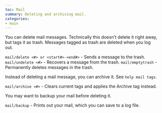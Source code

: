 ```yaml
---
toc: Mail
summary: Deleting and archiving mail.
categories:
- main
---
```

You can delete mail messages.  Technically this doesn't delete it right away, but tags it as trash.  Messages tagged as trash are deleted when you log out.

`mail/delete <#> or <start#>-<end#>` - Sends a message to the trash.
`mail/undelete <#>` - Recovers a message from the trash.
`mail/emptytrash` - Permanently deletes messages in the trash.

Instead of deleting a mail message, you can archive it.  See `help mail tags`.

`mail/archive <#>` - Clears current tags and applies the Archive tag instead.

You may want to backup your mail before deleting it.

`mail/backup` - Prints out your mail, which you can save to a log file.
